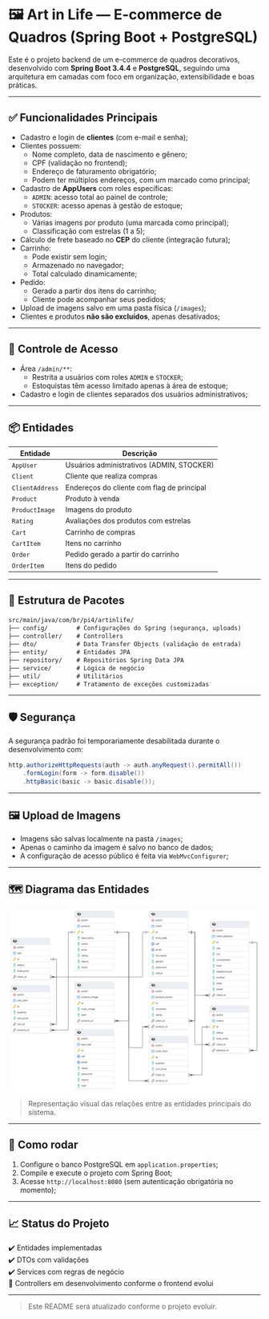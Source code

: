 # 🖼️ Art in Life — E-commerce de Quadros (Spring Boot + PostgreSQL)

Este é o projeto backend de um e-commerce de quadros decorativos, desenvolvido com **Spring Boot 3.4.4** e **PostgreSQL**, seguindo uma arquitetura em camadas com foco em organização, extensibilidade e boas práticas.

---

## ✅ Funcionalidades Principais

- Cadastro e login de **clientes** (com e-mail e senha);
- Clientes possuem:
  - Nome completo, data de nascimento e gênero;
  - CPF (validação no frontend);
  - Endereço de faturamento obrigatório;
  - Podem ter múltiplos endereços, com um marcado como principal;
- Cadastro de **AppUsers** com roles específicas:
  - `ADMIN`: acesso total ao painel de controle;
  - `STOCKER`: acesso apenas à gestão de estoque;
- Produtos:
  - Várias imagens por produto (uma marcada como principal);
  - Classificação com estrelas (1 a 5);
- Cálculo de frete baseado no **CEP** do cliente (integração futura);
- Carrinho:
  - Pode existir sem login;
  - Armazenado no navegador;
  - Total calculado dinamicamente;
- Pedido:
  - Gerado a partir dos itens do carrinho;
  - Cliente pode acompanhar seus pedidos;
- Upload de imagens salvo em uma pasta física (`/images`);
- Clientes e produtos **não são excluídos**, apenas desativados;

---

## 🔐 Controle de Acesso

- Área `/admin/**`:
  - Restrita a usuários com roles `ADMIN` e `STOCKER`;
  - Estoquistas têm acesso limitado apenas à área de estoque;
- Cadastro e login de clientes separados dos usuários administrativos;

---

## 📦 Entidades

| Entidade         | Descrição                                        |
|------------------|--------------------------------------------------|
| `AppUser`        | Usuários administrativos (ADMIN, STOCKER)        |
| `Client`         | Cliente que realiza compras                      |
| `ClientAddress`  | Endereços do cliente com flag de principal       |
| `Product`        | Produto à venda                                  |
| `ProductImage`   | Imagens do produto                               |
| `Rating`         | Avaliações dos produtos com estrelas             |
| `Cart`           | Carrinho de compras                              |
| `CartItem`       | Itens no carrinho                                |
| `Order`          | Pedido gerado a partir do carrinho               |
| `OrderItem`      | Itens do pedido                                  |

---

## 📂 Estrutura de Pacotes

```
src/main/java/com/br/pi4/artinlife/
├── config/        # Configurações do Spring (segurança, uploads)
├── controller/    # Controllers
├── dto/           # Data Transfer Objects (validação de entrada)
├── entity/        # Entidades JPA
├── repository/    # Repositórios Spring Data JPA
├── service/       # Lógica de negócio
├── util/          # Utilitários
├── exception/     # Tratamento de exceções customizadas
```

---

## 🛡️ Segurança

A segurança padrão foi temporariamente desabilitada durante o desenvolvimento com:

```java
http.authorizeHttpRequests(auth -> auth.anyRequest().permitAll())
    .formLogin(form -> form.disable())
    .httpBasic(basic -> basic.disable());
```

---

## 🖼️ Upload de Imagens

- Imagens são salvas localmente na pasta `/images`;
- Apenas o caminho da imagem é salvo no banco de dados;
- A configuração de acesso público é feita via `WebMvcConfigurer`;

---

## 🗺️ Diagrama das Entidades

![Entity Relationship Diagram](erd.png)

> Representação visual das relações entre as entidades principais do sistema.

---

## 🚀 Como rodar

1. Configure o banco PostgreSQL em `application.properties`;
2. Compile e execute o projeto com Spring Boot;
3. Acesse `http://localhost:8080` (sem autenticação obrigatória no momento);

---

## 📈 Status do Projeto

✔️ Entidades implementadas  
✔️ DTOs com validações  
✔️ Services com regras de negócio  
🚧 Controllers em desenvolvimento conforme o frontend evolui  

---

> Este README será atualizado conforme o projeto evoluir.
